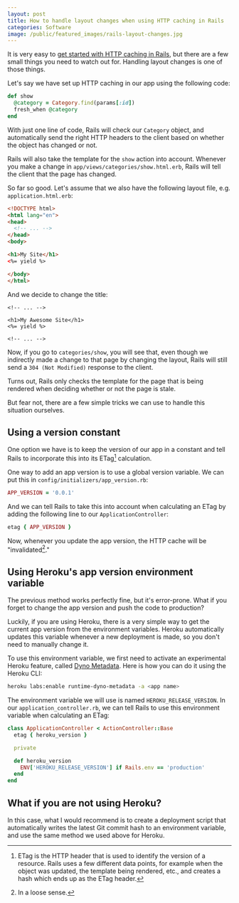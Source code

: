 ```yaml
---
layout: post
title: How to handle layout changes when using HTTP caching in Rails
categories: Software
image: /public/featured_images/rails-layout-changes.jpg
---
```


It is very easy to [get started with HTTP caching in Rails](/getting-started-with-http-caching-in-rails/), but there are a few small things you need to watch out for. Handling layout changes is one of those things.

Let's say we have set up HTTP caching in our app using the following code:

```ruby
def show
  @category = Category.find(params[:id])
  fresh_when @category
end
```

With just one line of code, Rails will check our `Category` object, and automatically send the right HTTP headers to the client based on whether the object has changed or not.

Rails will also take the template for the `show` action into account. Whenever you make a change in `app/views/categories/show.html.erb`, Rails will tell the client that the page has changed.

So far so good. Let's assume that we also have the following layout file, e.g. `application.html.erb`:

```html
<!DOCTYPE html>
<html lang="en">
<head>
  <!-- ... -->
</head>
<body>

<h1>My Site</h1>
<%= yield %>

</body>
</html>
```

And we decide to change the title:

```erb
<!-- ... -->

<h1>My Awesome Site</h1>
<%= yield %>

<!-- ... -->
```

Now, if you go to `categories/show`, you will see that, even though we indirectly made a change to that page by changing the layout, Rails will still send a `304 (Not Modified)` response to the client.

Turns out, Rails only checks the template for the page that is being rendered when deciding whether or not the page is stale.

But fear not, there are a few simple tricks we can use to handle this situation ourselves.

## Using a version constant
One option we have is to keep the version of our app in a constant and tell Rails to incorporate this into its ETag[^1] calculation.

One way to add an app version is to use a global version variable. We can put this in `config/initializers/app_version.rb`:

```ruby
APP_VERSION = '0.0.1'
```

And we can tell Rails to take this into account when calculating an ETag by adding the following line to our `ApplicationController`:

```ruby
etag { APP_VERSION }
```

Now, whenever you update the app version, the HTTP cache will be "invalidated[^2]."

## Using Heroku's app version environment variable
The previous method works perfectly fine, but it's error-prone. What if you forget to change the app version and push the code to production?

Luckily, if you are using Heroku, there is a very simple way to get the current app version from the environment variables. Heroku automatically updates this variable whenever a new deployment is made, so you don't need to manually change it.

To use this environment variable, we first need to activate an experimental Heroku feature, called [Dyno Metadata](https://devcenter.heroku.com/articles/dyno-metadata). Here is how you can do it using the Heroku CLI:

```bash
heroku labs:enable runtime-dyno-metadata -a <app name>
```

The environment variable we will use is named `HEROKU_RELEASE_VERSION`. In our `application_controller.rb`, we can tell Rails to use this environment variable when calculating an ETag:

```ruby
class ApplicationController < ActionController::Base
  etag { heroku_version }

  private

  def heroku_version
    ENV['HEROKU_RELEASE_VERSION'] if Rails.env == 'production'
  end
end
```

## What if you are not using Heroku?
In this case, what I would recommend is to create a deployment script that automatically writes the latest Git commit hash to an environment variable, and use the same method we used above for Heroku.

[^1]: ETag is the HTTP header that is used to identify the version of a resource. Rails uses a few different data points, for example when the object was updated, the template being rendered, etc., and creates a hash which ends up as the ETag header.
[^2]: In a loose sense.
